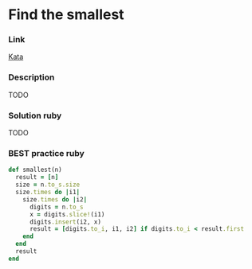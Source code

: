 # Find the smallest

### Link
[Kata](https://www.codewars.com/kata/find-the-smallest)

### Description
TODO

### Solution ruby
TODO

### BEST practice ruby

```ruby
def smallest(n)
  result = [n]
  size = n.to_s.size
  size.times do |i1|
    size.times do |i2|
      digits = n.to_s
      x = digits.slice!(i1)
      digits.insert(i2, x)
      result = [digits.to_i, i1, i2] if digits.to_i < result.first
    end
  end
  result
end
```